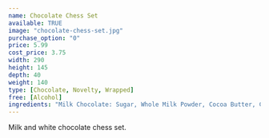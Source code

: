```yaml
---
name: Chocolate Chess Set
available: TRUE
image: "chocolate-chess-set.jpg"
purchase_option: "0"
price: 5.99
cost_price: 3.75
width: 290
height: 145
depth: 40
weight: 140
type: [Chocolate, Novelty, Wrapped]
free: [Alcohol]
ingredients: "Milk Chocolate: Sugar, Whole Milk Powder, Cocoa Butter, Cocoa Mass, Spya Lecithin, Vanilla. White Chocolate: Sugar Cocoa Butter, Whole Milk Powder, Soya Lecithin, Vanilla. Milk Chocolate Contains: Cocoa Solids 31%, Milk Solids 20%. May contain nut traces."
---
```

Milk and white chocolate chess set.